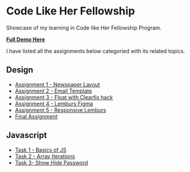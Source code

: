 # Code Like Her Fellowship
Showcase of my learning in Code like Her Fellowship Program.

**[Full Demo Here](https://coderushnepal.github.io/KritiPrajapati/)**

I have listed all the assignments below categoried with its related topics.

## Design
- [Assignment 1 - Newspaper Layout](design/assignment-1/) 
- [Assignment 2 - Email Template](design/assignment-2/) 
- [Assignment 3 - Float with Clearfix hack](design/assignment-3/)
- [Assignment 4 - Lemburs Figma](design/assignment-4/) 
- [Assignment 5 - Responsive Lemburs](design/assignment-5/)
- [Final Assignment](design/final-assignment/)

## Javascript
- [Task 1 - Basics of JS](javascript/task-1/) 
- [Task 2 - Array Iterations](javascript/task-2/) 
- [Task 3- Show Hide Password](javascript/task-3/) 